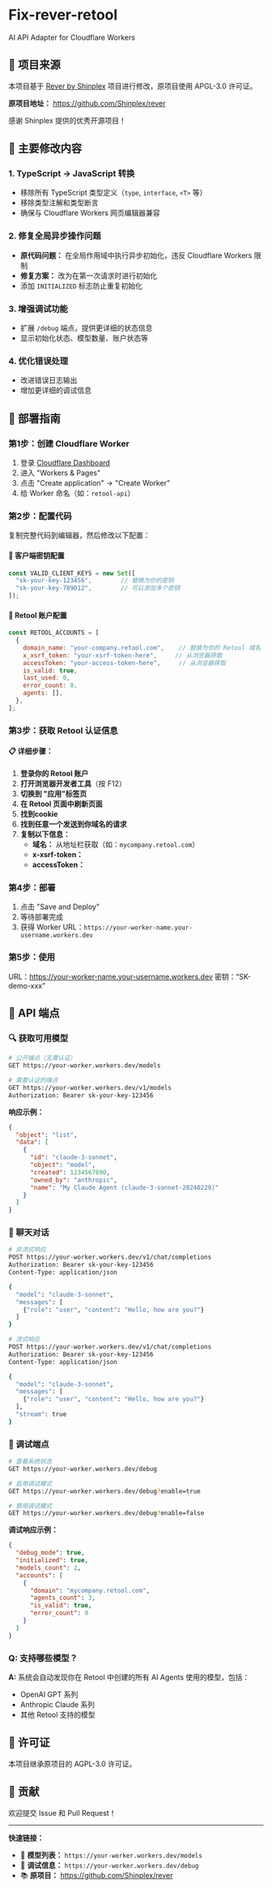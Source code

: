 # Fix-rever-retool

AI API Adapter for Cloudflare Workers

## 📖 项目来源

本项目基于 [Rever by Shinplex](https://github.com/Shinplex/rever) 项目进行修改，原项目使用 APGL-3.0 许可证。

**原项目地址：** https://github.com/Shinplex/rever

感谢 Shinplex 提供的优秀开源项目！

## 🔧 主要修改内容

### 1. **TypeScript → JavaScript 转换**
- 移除所有 TypeScript 类型定义（`type`, `interface`, `<T>` 等）
- 移除类型注解和类型断言
- 确保与 Cloudflare Workers 网页编辑器兼容

### 2. **修复全局异步操作问题**
- **原代码问题：** 在全局作用域中执行异步初始化，违反 Cloudflare Workers 限制
- **修复方案：** 改为在第一次请求时进行初始化
- 添加 `INITIALIZED` 标志防止重复初始化

### 3. **增强调试功能**
- 扩展 `/debug` 端点，提供更详细的状态信息
- 显示初始化状态、模型数量、账户状态等

### 4. **优化错误处理**
- 改进错误日志输出
- 增加更详细的调试信息

## 🚀 部署指南

### 第1步：创建 Cloudflare Worker
1. 登录 [Cloudflare Dashboard](https://dash.cloudflare.com)
2. 进入 "Workers & Pages"
3. 点击 "Create application" → "Create Worker"
4. 给 Worker 命名（如：`retool-api`）

### 第2步：配置代码
复制完整代码到编辑器，然后修改以下配置：

#### 🔑 客户端密钥配置
```javascript
const VALID_CLIENT_KEYS = new Set([
  "sk-your-key-123456",        // 替换为你的密钥
  "sk-your-key-789012",        // 可以添加多个密钥
]);
```

#### 🏢 Retool 账户配置
```javascript
const RETOOL_ACCOUNTS = [
  {
    domain_name: "your-company.retool.com",    // 替换为你的 Retool 域名
    x_xsrf_token: "your-xsrf-token-here",     // 从浏览器获取
    accessToken: "your-access-token-here",     // 从浏览器获取
    is_valid: true,
    last_used: 0,
    error_count: 0,
    agents: [],
  },
];
```

### 第3步：获取 Retool 认证信息

#### 📋 详细步骤：
1. **登录你的 Retool 账户**
2. **打开浏览器开发者工具**（按 F12）
3. **切换到 "应用"标签页**
4. **在 Retool 页面中刷新页面**
5. **找到cookie**
6. **找到任意一个发送到你域名的请求**
7. **复制以下信息：**
   - **域名：** 从地址栏获取（如：`mycompany.retool.com`）
   - **x-xsrf-token：** 
   - **accessToken：** 

### 第4步：部署
1. 点击 "Save and Deploy"
2. 等待部署完成
3. 获得 Worker URL：`https://your-worker-name.your-username.workers.dev`

### 第5步：使用
URL：https://your-worker-name.your-username.workers.dev
密钥：“SK-demo-xxx”  

## 📡 API 端点

### 🔍 获取可用模型
```bash
# 公开端点（无需认证）
GET https://your-worker.workers.dev/models

# 需要认证的端点
GET https://your-worker.workers.dev/v1/models
Authorization: Bearer sk-your-key-123456
```

**响应示例：**
```json
{
  "object": "list",
  "data": [
    {
      "id": "claude-3-sonnet",
      "object": "model",
      "created": 1234567890,
      "owned_by": "anthropic",
      "name": "My Claude Agent (claude-3-sonnet-20240229)"
    }
  ]
}
```

### 💬 聊天对话
```bash
# 非流式响应
POST https://your-worker.workers.dev/v1/chat/completions
Authorization: Bearer sk-your-key-123456
Content-Type: application/json

{
  "model": "claude-3-sonnet",
  "messages": [
    {"role": "user", "content": "Hello, how are you?"}
  ]
}
```

```bash
# 流式响应
POST https://your-worker.workers.dev/v1/chat/completions
Authorization: Bearer sk-your-key-123456
Content-Type: application/json

{
  "model": "claude-3-sonnet",
  "messages": [
    {"role": "user", "content": "Hello, how are you?"}
  ],
  "stream": true
}
```

### 🐛 调试端点
```bash
# 查看系统状态
GET https://your-worker.workers.dev/debug

# 启用调试模式
GET https://your-worker.workers.dev/debug?enable=true

# 禁用调试模式
GET https://your-worker.workers.dev/debug?enable=false
```

**调试响应示例：**
```json
{
  "debug_mode": true,
  "initialized": true,
  "models_count": 2,
  "accounts": [
    {
      "domain": "mycompany.retool.com",
      "agents_count": 3,
      "is_valid": true,
      "error_count": 0
    }
  ]
}
```



### Q: 支持哪些模型？
**A:** 系统会自动发现你在 Retool 中创建的所有 AI Agents 使用的模型，包括：
- OpenAI GPT 系列
- Anthropic Claude 系列
- 其他 Retool 支持的模型

## 📄 许可证

本项目继承原项目的 AGPL-3.0 许可证。

## 🤝 贡献

欢迎提交 Issue 和 Pull Request！

---

**快速链接：**
- 🔗 **模型列表：** `https://your-worker.workers.dev/models`
- 🐛 **调试信息：** `https://your-worker.workers.dev/debug`
- 📚 **原项目：** https://github.com/Shinplex/rever
